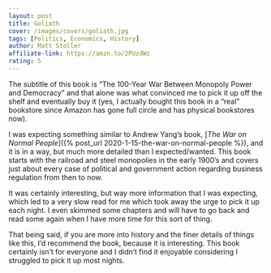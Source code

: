 ```yaml
---
layout: post
title: Goliath
cover: /images/covers/goliath.jpg
tags: [Politics, Economics, History]
author: Matt Stoller
affiliate-link: https://amzn.to/2PUzdWz
rating: 5
---
```


The subtitle of this book is “The 100-Year War Between Monopoly Power and Democracy” and that alone was what convinced me to pick it up off the shelf and eventually buy it (yes, I actually bought this book in a “real” bookstore since Amazon has gone full circle and has physical bookstores now).

I was expecting something similar to Andrew Yang’s book, [_The War on Normal People_]({% post_url 2020-1-15-the-war-on-normal-people %}), and it is in a way, but much more detailed than I expected/wanted. This book starts with the railroad and steel monopolies in the early 1900’s and covers just about every case of political and government action regarding business regulation from then to now.

It was certainly interesting, but way more information that I was expecting, which led to a very slow read for me which took away the urge to pick it up each night. I even skimmed some chapters and will have to go back and read some again when I have more time for this sort of thing.

That being said, if you are more into history and the finer details of things like this, I’d recommend the book, because it is interesting. This book certainly isn’t for everyone and I didn’t find it enjoyable considering I struggled to pick it up most nights.
